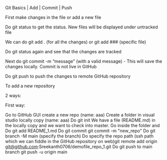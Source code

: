 Git Basics | Add | Commit | Push


First make changes in the file or add a new file

Do git status to get the status. New files will be displayed under untracked file

We can do git add . (for all the changes) or git add ### (specific file) 

Do git status again and see that the changes are tracked

Next do git commit -m “message” (with a valid message) - This will save the changes locally. Commit is not live in GitHub

Do git push to push the changes to remote GitHub repository


To add a new repository

2 ways: 

First way:

Go to GitHub GUI create a new repo (name: aaa)
Create a folder in visual studio locally copy (name: aaa)
Do git init
We have a file (README.md) in the locally copy and we want to check into master. Go inside the folder and Do git add README_1.md 
Do git commit git commit -m "new_repo"
Do git branch -M main (specify the branch)
Do specify the repo path (ssh path which we can fiddle in the GitHub repository on web)git remote add origin git@github.com:Sreekanth0706/demofile_repo_1.git 
Do git push to main branch git push -u origin main
